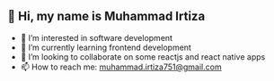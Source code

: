 
## 👋 Hi, my name is Muhammad Irtiza
- 👀 I’m interested in software development
- 🌱 I’m currently learning frontend development
- 💞️ I’m looking to collaborate on some reactjs and react native apps
- 📫 How to reach me: muhammad.irtiza751@gmail.com
